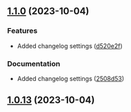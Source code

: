

## [1.1.0](https://github.com/igortrinidad/composer-link-local/compare/1.0.13...1.1.0) (2023-10-04)


### Features

* Added changelog settings ([d520e2f](https://github.com/igortrinidad/composer-link-local/commit/d520e2ff4cfc3bb2df9497f61918ebd5dba0f50a))


### Documentation

* Added changelog settings ([2508d53](https://github.com/igortrinidad/composer-link-local/commit/2508d531fe8a1393c3b16351a7d94dc3040cf2d4))

## [1.0.13](https://github.com/igortrinidad/composer-link-local/compare/1.0.12...1.0.13) (2023-10-04)